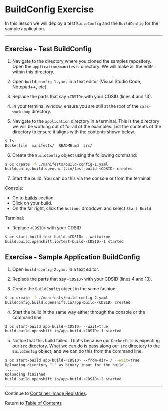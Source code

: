# BuildConfig Exercise

In this lesson we will deploy a test `BuildConfig` and the `BuildConfig` for the sample application.

---

## Exercise - Test BuildConfig

1. Navigate to the directory where you cloned the samples repository. Open the `application/manifests` directory. We will make all the edits within this directory.

2. Open `build-config-1.yaml` in a text editor (Visual Studio Code, Notepad++, etc).

3. Replace the parts that say `<CDSID>` with your CDSID (lines 4 and 13).

4. In your terminal window, ensure you are still at the root of the `caas-workshop` directory.

5. Navigate to the `application` directory in a terminal. This is the directory we will be working out of for all of the examples. List the contents of the directory to ensure it aligns with the contents shown below.

```bash
$ ls
Dockerfile  manifests/  README.md  src/
```

6. Create the `BuildConfig` object using the following command:

```bash
$ oc create -f ./manifests/build-config-1.yaml
buildconfig.build.openshift.io/test-build-<CDSID> created
```

7. Start the build. You can do this via the console or from the terminal.

Console:

- Go to [builds](https://console-openshift-console.apps.pd01.edc.caas.ford.com/k8s/ns/devenablement-workshop-dev/buildconfigs) section.
- Click on your build.
- On the far right, click the `Actions` dropdown and select `Start Build`

Terminal:

- Replace `<CDSID>` with your CDSID

```bash
$ oc start-build test-build-<CDSID> --wait=true
build.build.openshift.io/test-build-<CDSID>-1 started
```


## Exercise - Sample Application BuildConfig

1. Open `build-config-2.yaml` in a text editor.

2. Replace the parts that say `<CDSID>` with your CDSID (lines 4 and 13).

3. Create the `BuildConfig` object in the same fashion:

```bash
$ oc create -f ./manifests/build-config-2.yaml
buildconfig.build.openshift.io/app-build-<CDSID> created
```

4. Start the build in the same way either through the console or the command line.

```bash
$ oc start-build app-build-<CDSID> --wait=true
build.build.openshift.io/app-build-<CDSID>-1 started
```

5. Notice that this build failed. That's because our `Dockerfile` is expecting our `src` directory. What we can do is pass along our `src` directory to the `BuildConfig` object, and we can do this from the command line.

```bash
$ oc start-build app-build-<CDSID> --from-dir=./ --wait=true
Uploading directory "." as binary input for the build ...
......
Uploading finished
build.build.openshift.io/app-build-<CDSID>-2 started
```

---

Continue to [Container Image Registries](./09-image-registries.md).

Return to [Table of Contents](../README.md#agenda)
